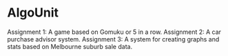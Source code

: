 # AlgoUnit

Assignment 1: A game based on Gomuku or 5 in a row. 
Assignment 2: A car purchase advisor system.
Assignment 3: A system for creating graphs and stats based on Melbourne suburb sale data. 
